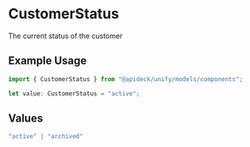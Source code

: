 # CustomerStatus

The current status of the customer

## Example Usage

```typescript
import { CustomerStatus } from "@apideck/unify/models/components";

let value: CustomerStatus = "active";
```

## Values

```typescript
"active" | "archived"
```